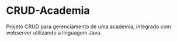 # CRUD-Academia
Projeto CRUD para gerenciamento de uma academia, integrado com webserver utilizando a linguagem Java.
